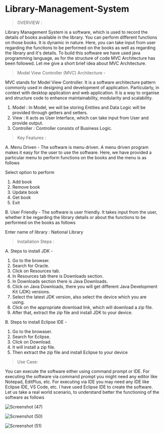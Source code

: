# Library-Management-System
> OVERVIEW :

Library Management System is a software, which is used to record the details of books available in the library. You can perform different functions on those books. It is dynamic in nature. Here, you can take input from user regarding the functions to be performed on the books as well as regarding the library and it's details. To build this software we have used java programming language, as for the structure of code MVC Architecture has been followed. Let me give a short brief idea about MVC Architecture.

> Model View Controller (MVC) Architecture -

MVC stands for Model View Controller.
It is a software architecture pattern commonly used in designing and development of application. Particularly, in context with desktop application and web application.
It is a way to organise and structure code to enhance maintainability, modularity and scalability.
 1. Model : In Model, we will be storing Entities and Data Logic will be provided through getters and setters.
 2. View : It acts as User Interface, which can take input from User and provide output.
 3. Controller : Controller consists of Business Logic.

> Key Features :

A. Menu Driven - The software is menu driven. A menu driven program makes it easy for the user to use the software. Here, we have provided a particular menu to perform functions on the books and the menu is as follows

   Select option to perform
   1. Add book
   2. Remove book
   3. Update book
   4. Get book
   5. Exit

B. User Friendly - The software is user friendly. It takes input from the user, whether it be regarding the library details or about the functions to be performed on the books as follows

Enter name of library : National Library

> Installation Steps :

A. Steps to install JDK -

1. Go to the browser.
2. Search for Oracle.
3. Click on Resources tab.
4. In Resources tab there is Downloads section.
5. In Downloads section there is Java Downloads.
6. Click on Java Downloads, there you will get different Java Development Kit (JDK) versions.
7. Select the latest JDK version, also select the device which you are using.
8. Click on the appropriate download link, which will download a zip file.
9. After that, extract the zip file and install JDK to your device.

B. Steps to install Eclipse IDE -

1. Go to the browaser.
2. Search for Eclipse.
3. Click on Download.
4. It will install a zip file.
5. Then extract the zip file and install Eclipse to your device
   
> Use Case:

You can execute the software either using command prompt or IDE. For executing the software via command prompt you might need any editor like Notepad, EditPlus, etc. For executing via IDE you may need any IDE like Eclipse IDE, VS Code, etc. I have used Eclipse IDE to create the software. Let us take a real world scenario, to understand better the functioning of the software as follows

![Screenshot (47)](https://github.com/deepshika-1234/Library-Management-System/assets/71027452/627124a7-d26a-4055-95c9-208d802e89ae)

![Screenshot (50)](https://github.com/DeepshikaMenon/Library-Management-System/assets/71027452/0b82027d-83b5-4a1a-bc86-382acf6b3a8e)

![Screenshot (51)](https://github.com/deepshika-1234/Library-Management-System/assets/71027452/937a2396-3963-42a7-82c9-bdb7750fe647)

